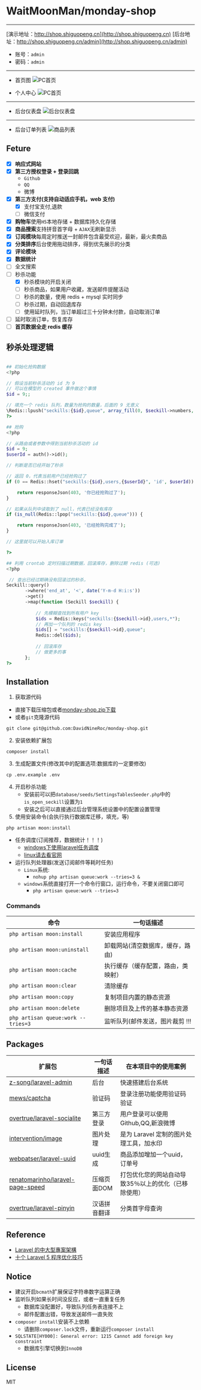# WaitMoonMan/monday-shop
****
[演示地址：http://shop.shiguopeng.cn](http://shop.shiguopeng.cn)
[后台地址：http://shop.shiguopeng.cn/admin](http://shop.shiguopeng.cn/admin)
* 账号：`admin`
* 密码：`admin`
****
* 首页图
![PC首页](public/media/index_pc.png)

* 个人中心
![PC首页](public/media/map_center.png)
****
* 后台仪表盘
![后台仪表盘](public/media/admin/dash_board.png)
****
* 后台订单列表
![商品列表](public/media/admin/orders.png)

## Feture
- [x] **响应式网站**
- [x] **第三方授权登录 + 登录回跳**
    * `Github`
    * `QQ`
    * 微博 
- [x] **第三方支付(支持自动适应手机，web 支付)**
    - [x] 支付宝支付,退款
    - [ ] 微信支付
- [x] **购物车**使用`H5`本地存储 + 数据库持久化存储
- [x] **商品搜索**支持拼音首字母 + `AJAX`无刷新显示
- [x] **订阅模块**每周定时推送一封邮件包含最受欢迎，最新，最火卖商品
- [x] **分类排序**后台使用拖动排序，得到优先展示的分类
- [x] **评论模块**
- [x] **数据统计**
- [ ] 全文搜索
- [ ] 秒杀功能
    - [x] 秒杀模块的开启关闭
    - [ ] 秒杀商品，如果用户收藏，发送邮件提醒活动
    - [ ] 秒杀的数量，使用 redis + mysql 实时同步
    - [ ] 秒杀过期，自动回退库存
    - [ ] 使用延时队列，当订单超过三十分钟未付款，自动取消订单
- [ ] 延时取消订单，恢复库存
- [ ] **首页数据全走 redis 缓存**
## 秒杀处理逻辑
```php

## 初始化抢购数据
<?php

// 假设当前秒杀活动的 id 为 9
// 可以在模型的 created 事件做这个事情
$id = 9;;

// 填充一个 redis 队列，数量为抢购的数量，后面的 9 无意义
\Redis::lpush("seckills:{$id},queue", array_fill(0, $seckill->numbers, 9));
?>

## 抢购
<?php

// 从路由或者参数中得到当前秒杀活动的 id
$id = 9;
$userId = auth()->id();

// 判断是否已经开始了秒杀

// 返回 0，代表当前用户已经抢购过了
if (0 == Redis::hset("seckills:{$id},users,{$userId}", 'id', $userId)) {

    return responseJson(403, '你已经抢购过了');
}

// 如果从队列中读取到了 null，代表已经没有库存
if (is_null(Redis::lpop("seckills:{$id},queue"))) {

    return responseJson(403, '已经抢购完成了');
}

// 这里就可以开始入库订单

?>

## 利用 crontab 定时扫描过期数据，回滚库存，删除过期 redis (可选)
<?php

 // 查出已经过期确没有回滚过的秒杀，
Seckill::query()
       ->where('end_at', '<', date('Y-m-d H:i:s'))
       ->get()
       ->map(function (Seckill $seckill) {
           
           // 先模糊查找到所有用户 key
           $ids = Redis::keys("seckills:{$seckill->id},users,*");
           // 再加一个队列的 redis key
           $ids[] = "seckills:{$seckill->id},queue";
           Redis::del($ids);
           
           // 回滚库存
           // 做更多的事
       };
?>

```
## Installation
1. 获取源代码
* 直接下载压缩包或者[monday-shop.zip下载](https://github.com/DavidNineRoc/monday-shop/archive/master.zip)
* 或者`git`克隆源代码
```shell
git clone git@github.com:DavidNineRoc/monday-shop.git
```
2. 安装依赖扩展包
```shell
composer install
```
3. 生成配置文件(修改其中的配置选项:数据库的一定要修改)
```shell
cp .env.example .env
```
4. 开启秒杀功能
    * 安装前可以把`database/seeds/SettingsTablesSeeder.php`中的`is_open_seckill`设置为`1`
    * 安装之后可以直接通过后台管理系统设置中的配置设置管理
5. 使用安装命令(会执行执行数据库迁移，填充，等)
```shell
php artisan moon:install
```
* 任务调度(订阅推荐，数据统计！！！)
    * [windows下使用laravel任务调度](http://blog.csdn.net/forlightway/article/details/77943539)
    * [linux请去看官网](https://d.laravel-china.org/docs/5.5/scheduling)
* 运行队列处理器(发送订阅邮件等耗时任务)
    * `Linux`系统: 
        * `nohup php artisan queue:work --tries=3 &`
    * `windows`系统直接打开一个命令行窗口，运行命令，不要关闭窗口即可
        * `php artisan queue:work --tries=3`
### Commands
| 命令  | 一句话描述 |
| ----- | --- |
|`php artisan moon:install`|安装应用程序|
|`php artisan moon:uninstall`|卸载网站(清空数据库，缓存，路由)|
|`php artisan moon:cache`|执行缓存（缓存配置，路由，类映射）|
|`php artisan moon:clear`|清除缓存|
|`php artisan moon:copy`|复制项目内置的静态资源|
|`php artisan moon:delete`|删除项目及上传的基本静态资源|
|`php artisan queue:work --tries=3`|监听队列(邮件发送，图片裁剪 !!!|
## Packages
| 扩展包 | 一句话描述 | 在本项目中的使用案例 |  
| --- | --- | --- |   
|[z-song/laravel-admin](https://github.com/z-song/laravel-admin)|后台|快速搭建后台系统|
|[mews/captcha](https://github.com/mewebstudio/captcha)|验证码|登录注册功能使用验证码验证|
|[overtrue/laravel-socialite](https://github.com/overtrue/laravel-socialite)|第三方登录|用户登录可以使用Github,QQ,新浪微博|
|[intervention/image](https://github.com/Intervention/image)|图片处理|是为 Laravel 定制的图片处理工具，加水印|  
|[webpatser/laravel-uuid](https://github.com/webpatser/laravel-uuid)|uuid生成|商品添加增加一个uuid，订单号|  
|[renatomarinho/laravel-page-speed](https://github.com/renatomarinho/laravel-page-speed)|压缩页面DOM|打包优化您的网站自动导致35％以上的优化（已移除使用）|  
|[overtrue/laravel-pinyin](https://github.com/overtrue/laravel-pinyin)|汉语拼音翻译|分类首字母查询|  
## Reference
* [Laravel 的中大型專案架構](http://oomusou.io/laravel/laravel-architecture/)
* [十个 Laravel 5 程序优化技巧](https://laravel-china.org/articles/2020/ten-laravel-5-program-optimization-techniques)
## Notice
* 建议开启`bcmath`扩展保证字符串数字运算正确
* 监听队列如果长时间没反应，或者一直重复任务
    * 数据库没配置好，导致队列任务表连接不上
    * 邮件配置出错，导致发送邮件一直失败
* `composer install`安装不上依赖
    * 请删除`composer.lock`文件，重新运行`composer install`
* `SQLSTATE[HY000]: General error: 1215 Cannot add foreign key constraint`
    * 数据库引擎切换到`InnoDB`
## License
MIT
